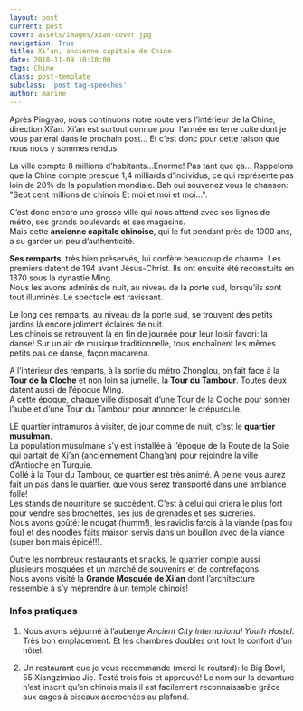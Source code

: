 ```yaml
---
layout: post
current: post
cover: assets/images/xian-cover.jpg
navigation: True
title: Xi’an, ancienne capitale de Chine
date: 2018-11-09 10:18:00
tags: Chine
class: post-template
subclass: 'post tag-speeches'
author: marine
---
```


Après Pingyao, nous continuons notre route vers l’intérieur de la Chine, direction Xi’an. Xi’an est surtout connue pour l’armée en terre cuite dont je vous parlerai dans le prochain post... Et c’est donc pour cette raison que nous nous y sommes rendus. 

La ville compte 8 millions d’habitants...Enorme! Pas tant que ça...
Rappelons que la Chine compte presque 1,4 milliards d’individus, ce qui représente pas loin de 20% de la population mondiale.
Bah oui souvenez vous la chanson: "Sept cent millions de chinois Et moi et moi et moi...".

C’est donc encore une grosse ville qui nous attend avec ses lignes de métro, ses grands boulevards et ses magasins.  
Mais cette **ancienne capitale chinoise**, qui le fut pendant près de 1000 ans, a su garder un peu d’authenticité.

**Ses remparts**, très bien préservés, lui confère beaucoup de charme. Les premiers datent de 194 avant Jésus-Christ. Ils ont ensuite été reconstuits en 1370 sous la dynastie Ming.  
Nous les avons admirés de nuit, au niveau de la porte sud, lorsqu’ils sont tout illuminés. Le spectacle est ravissant.

Le long des remparts, au niveau de la porte sud, se trouvent des petits jardins là encore joliment éclairés de nuit.  
Les chinois se retrouvent là en fin de journée pour leur loisir favori: la danse! Sur un air de musique traditionnelle, tous enchaînent les mêmes petits pas de danse, façon macarena.

A l’intérieur des remparts, à la sortie du métro Zhonglou, on fait face à la **Tour de la Cloche** et non loin sa jumelle, la **Tour du Tambour**. Toutes deux datent aussi de l’époque Ming.  
A cette époque, chaque ville disposait d’une Tour de la Cloche pour sonner l’aube et d’une Tour du Tambour pour annoncer le crépuscule. 

LE quartier intramuros à visiter, de jour comme de nuit, c’est le **quartier musulman**.  
La population musulmane s’y est installée à l’époque de la Route de la Soie qui partait de Xi’an (anciennement Chang’an) pour rejoindre la ville d’Antioche en Turquie.  
Collé à la Tour du Tambour, ce quartier est très animé. A peine vous aurez fait un pas dans le quartier, que vous serez transporté dans une ambiance folle!  
Les stands de nourriture se succèdent. C’est à celui qui criera le plus fort pour vendre ses brochettes, ses jus de grenades et ses sucreries.  
Nous avons goûté: le nougat (humm!), les raviolis farcis à la viande (pas fou fou) et des noodles faits maison servis dans un bouillon avec de la viande (super bon mais épicé!!).

Outre les nombreux restaurants et snacks, le quatrier compte aussi plusieurs mosquées et un marché de souvenirs et de contrefaçons.  
Nous avons visité la **Grande Mosquée de Xi’an** dont l’architecture ressemble à s’y méprendre à un temple chinois!

### Infos pratiques

1. Nous avons séjourné à l’auberge *Ancient City International Youth Hostel*. Très bon emplacement. Et les chambres doubles ont tout le confort d’un hôtel.

2. Un restaurant que je vous recommande (merci le routard): le Big Bowl, 55 Xiangzimiao Jie. Testé trois fois et approuvé! Le nom sur la devanture n’est inscrit qu’en chinois mais il est facilement reconnaissable grâce aux cages à oiseaux accrochées au plafond.